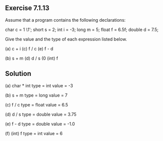 ## Exercise 7.1.13
Assume that a program contains the following declarations:

char c = 1 \1'; short s = 2; int i = -3; long m = 5; float f = 6.5f; double d = 7.5;

Give the value and the type of each expression listed below.

(a) c + i (c) f / c (e) f - d

(b) s + m (d) d / s (0 (int) f

## Solution
(a) char * int 
type  = int
value = -3

(b) s + m
type  = long
value = 7

(c) f / c
type  = float
value = 6.5

(d) d / s
type  = double
value = 3.75

(e) f - d
type  = double
value = -1.0 

(f) (int) f
type  = int
value = 6
